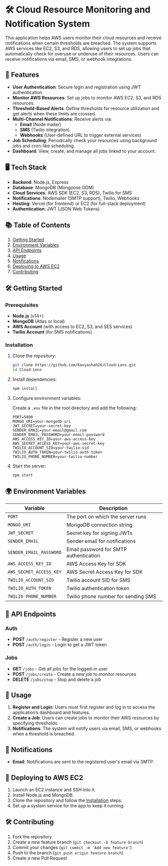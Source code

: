 # 🛠️ Cloud Resource Monitoring and Notification System

This application helps AWS users monitor their cloud resources and receive notifications when certain thresholds are breached. The system supports AWS services like EC2, S3, and RDS, allowing users to set up jobs that automatically check for overuse or underuse of their resources. Users can receive notifications via email, SMS, or webhook integrations.

## 🚀 Features

- **User Authentication**: Secure login and registration using JWT authentication.
- **Monitor AWS Resources**: Set up jobs to monitor AWS EC2, S3, and RDS resources.
- **Threshold-Based Alerts**: Define thresholds for resource utilization and get alerts when these limits are crossed.
- **Multi-Channel Notifications**: Receive alerts via:
  - **Email** (Node mailer)
  - **SMS** (Twilio integration)
  - **Webhooks** (User-defined URL to trigger external services)
- **Job Scheduling**: Periodically check your resources using background jobs and cron-like scheduling.
- **Dashboard**: View, create, and manage all jobs linked to your account.

## 🖥️ Tech Stack

- **Backend**: Node.js, Express
- **Database**: MongoDB (Mongoose ODM)
- **Cloud Services**: AWS SDK (EC2, S3, RDS), Twilio for SMS
- **Notifications**: Nodemailer (SMTP support), Twilio, Webhooks
- **Hosting**: Vercel (for frontend) or EC2 (for full-stack deployment)
- **Authentication**: JWT (JSON Web Tokens)

## 📚 Table of Contents

1. [Getting Started](#getting-started)
2. [Environment Variables](#environment-variables)
3. [API Endpoints](#api-endpoints)
4. [Usage](#usage)
5. [Notifications](#notifications)
6. [Deploying to AWS EC2](#deploying-to-aws-ec2)
7. [Contributing](#contributing)

## 🛠️ Getting Started

### Prerequisites

- **Node.js** (v14+)
- **MongoDB** (Atlas or local)
- **AWS Account** (with access to EC2, S3, and SES services)
- **Twilio Account** (for SMS notifications)

### Installation

1. Clone the repository:

    ```bash
    git clone https://github.com/Kavyashah26/Cloud-Lens.git
    cd Cloud-Lens
    ```

2. Install dependencies:

    ```bash
    npm install
    ```

3. Configure environment variables:

    Create a `.env` file in the root directory and add the following:

    ```env
    PORT=5000
    MONGO_URI=your-mongodb-uri
    JWT_SECRET=your-secret-key
    SENDER_EMAIL=your-email@gmail.com
    SENDER_EMAIL_PASSWORD=your-email-password
    AWS_ACCESS_KEY_ID=your-aws-access-key
    AWS_SECRET_ACCESS_KEY=your-aws-secret-key
    TWILIO_ACCOUNT_SID=your-twilio-sid
    TWILIO_AUTH_TOKEN=your-twilio-auth-token
    TWILIO_PHONE_NUMBER=your-twilio-number
    ```

4. Start the server:

    ```bash
    npm start
    ```

## 🌍 Environment Variables

| Variable                 | Description                                 |
| ------------------------ | ------------------------------------------- |
| `PORT`                   | The port on which the server runs           |
| `MONGO_URI`              | MongoDB connection string                   |
| `JWT_SECRET`             | Secret key for signing JWTs                 |
| `SENDER_EMAIL`           | Sender email for notifications              |
| `SENDER_EMAIL_PASSWORD`  | Email password for SMTP authentication      |
| `AWS_ACCESS_KEY_ID`      | AWS Access Key for SDK                      |
| `AWS_SECRET_ACCESS_KEY`  | AWS Secret Access Key for SDK               |
| `TWILIO_ACCOUNT_SID`     | Twilio account SID for SMS                  |
| `TWILIO_AUTH_TOKEN`      | Twilio authentication token                 |
| `TWILIO_PHONE_NUMBER`    | Twilio phone number for sending SMS         |

## 📑 API Endpoints

### Auth

- **POST** `/auth/register` - Register a new user
- **POST** `/auth/login` - Login to get a JWT token

### Jobs

- **GET** `/jobs` - Get all jobs for the logged-in user
- **POST** `/jobs/create` - Create a new job to monitor resources
- **DELETE** `/jobs/stop` - Stop and delete a job


## 🚀 Usage

1. **Register and Login**: Users must first register and log in to access the application’s dashboard and features.
2. **Create a Job**: Users can create jobs to monitor their AWS resources by specifying thresholds.
3. **Notifications**: The system will notify users via email, SMS, or webhooks when a threshold is breached.

## 📧 Notifications

- **Email**: Notifications are sent to the registered user's email via SMTP.

## 🚀 Deploying to AWS EC2

1. Launch an EC2 instance and SSH into it.
2. Install Node.js and MongoDB.
3. Clone the repository and follow the [Installation](#installation) steps.
4. Set up a system service for the app to keep it running.

## 🛠 Contributing

1. Fork the repository
2. Create a new feature branch (`git checkout -b feature-branch`)
3. Commit your changes (`git commit -m 'Add new feature'`)
4. Push to the branch (`git push origin feature-branch`)
5. Create a new Pull Request
